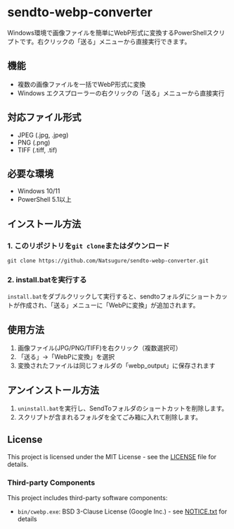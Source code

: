 # sendto-webp-converter
Windows環境で画像ファイルを簡単にWebP形式に変換するPowerShellスクリプトです。右クリックの「送る」メニューから直接実行できます。

## 機能
- 複数の画像ファイルを一括でWebP形式に変換
- Windows エクスプローラーの右クリックの「送る」メニューから直接実行

## 対応ファイル形式
- JPEG (.jpg, .jpeg)
- PNG (.png)
- TIFF (.tiff, .tif)

## 必要な環境
- Windows 10/11
- PowerShell 5.1以上

## インストール方法
### 1. このリポジトリを`git clone`またはダウンロード

```
git clone https://github.com/Natsugure/sendto-webp-converter.git
```

### 2. install.batを実行する
`install.bat`をダブルクリックして実行すると、sendtoフォルダにショートカットが作成され、「送る」メニューに「WebPに変換」が追加されます。

## 使用方法
1. 画像ファイル(JPG/PNG/TIFF)を右クリック（複数選択可）
2. 「送る」→「WebPに変換」を選択
3. 変換されたファイルは同じフォルダの「webp_output」に保存されます

## アンインストール方法
1. `uninstall.bat`を実行し、SendToフォルダのショートカットを削除します。
2. スクリプトが含まれるフォルダを全てごみ箱に入れて削除します。

## License
This project is licensed under the MIT License - see the [LICENSE](LICENSE) file for details.

### Third-party Components

This project includes third-party software components:
- `bin/cwebp.exe`: BSD 3-Clause License (Google Inc.) - see [NOTICE.txt](NOTICE.txt) for details